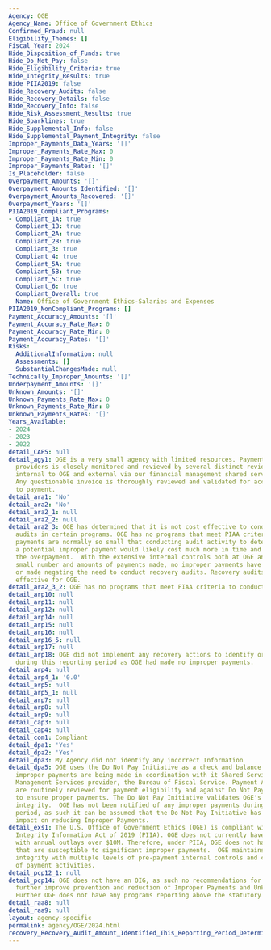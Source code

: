 ```yaml
---
Agency: OGE
Agency_Name: Office of Government Ethics
Confirmed_Fraud: null
Eligibility_Themes: []
Fiscal_Year: 2024
Hide_Disposition_of_Funds: true
Hide_Do_Not_Pay: false
Hide_Eligibility_Criteria: true
Hide_Integrity_Results: true
Hide_PIIA2019: false
Hide_Recovery_Audits: false
Hide_Recovery_Details: false
Hide_Recovery_Info: false
Hide_Risk_Assessment_Results: true
Hide_Sparklines: true
Hide_Supplemental_Info: false
Hide_Supplemental_Payment_Integrity: false
Improper_Payments_Data_Years: '[]'
Improper_Payments_Rate_Max: 0
Improper_Payments_Rate_Min: 0
Improper_Payments_Rates: '[]'
Is_Placeholder: false
Overpayment_Amounts: '[]'
Overpayment_Amounts_Identified: '[]'
Overpayment_Amounts_Recovered: '[]'
Overpayment_Years: '[]'
PIIA2019_Compliant_Programs:
- Compliant_1A: true
  Compliant_1B: true
  Compliant_2A: true
  Compliant_2B: true
  Compliant_3: true
  Compliant_4: true
  Compliant_5A: true
  Compliant_5B: true
  Compliant_5C: true
  Compliant_6: true
  Compliant_Overall: true
  Name: Office of Government Ethics-Salaries and Expenses
PIIA2019_NonCompliant_Programs: []
Payment_Accuracy_Amounts: '[]'
Payment_Accuracy_Rate_Max: 0
Payment_Accuracy_Rate_Min: 0
Payment_Accuracy_Rates: '[]'
Risks:
  AdditionalInformation: null
  Assessments: []
  SubstantialChangesMade: null
Technically_Improper_Amounts: '[]'
Underpayment_Amounts: '[]'
Unknown_Amounts: '[]'
Unknown_Payments_Rate_Max: 0
Unknown_Payments_Rate_Min: 0
Unknown_Payments_Rates: '[]'
Years_Available:
- 2024
- 2023
- 2022
detail_CAP5: null
detail_agy1: OGE is a very small agency with limited resources. Payment to all service
  providers is closely monitored and reviewed by several distinct review levels both
  internal to OGE and external via our financial management shared service provider.
  Any questionable invoice is thoroughly reviewed and validated for accuracy prior
  to payment.
detail_ara1: 'No'
detail_ara2: 'No'
detail_ara2_1: null
detail_ara2_2: null
detail_ara2_3: OGE has determined that it is not cost effective to conduct recovery
  audits in certain programs. OGE has no programs that meet PIAA criteria and agency
  payments are normally so small that conducting audit activity to determine and resolve
  a potential improper payment would likely cost much more in time and effort than
  the overpayment.  With the extensive internal controls both at OGE and BFS and the
  small number and amounts of payments made, no improper payments have been identified
  or made negating the need to conduct recovery audits. Recovery audits are not cost
  effective for OGE.
detail_ara2_3_2: OGE has no programs that meet PIAA criteria to conduct recovery audits.
detail_arp10: null
detail_arp11: null
detail_arp12: null
detail_arp14: null
detail_arp15: null
detail_arp16: null
detail_arp16_5: null
detail_arp17: null
detail_arp18: OGE did not implement any recovery actions to identify or recover overpayments
  during this reporting period as OGE had made no improper payments.
detail_arp4: null
detail_arp4_1: '0.0'
detail_arp5: null
detail_arp5_1: null
detail_arp7: null
detail_arp8: null
detail_arp9: null
detail_cap3: null
detail_cap4: null
detail_com1: Compliant
detail_dpa1: 'Yes'
detail_dpa2: 'Yes'
detail_dpa3: My Agency did not identify any incorrect Information
detail_dpa5: OGE uses the Do Not Pay Initiative as a check and balance to ensure no
  improper payments are being made in coordination with it Shared Service Financial
  Management Services provider, the Bureau of Fiscal Service. Payment Activity reports
  are routinely reviewed for payment eligibility and against Do Not Pay databases
  to ensure proper payments. The Do Not Pay Initiative validates OGE's proper payment
  integrity.  OGE has not been notified of any improper payments during the reporting
  period, as such it can be assumed that the Do Not Pay Initiative has had a positive
  impact on reducing Improper Payments.
detail_exs1: The U.S. Office of Government Ethics (OGE) is compliant with the Payment
  Integrity Information Act of 2019 (PIIA). OGE does not currently have any programs
  with annual outlays over $10M. Therefore, under PIIA, OGE does not have any programs
  that are susceptible to significant improper payments.  OGE maintains proper payment
  integrity with multiple levels of pre-payment internal controls and constant monitoring
  of payment activities.
detail_pcp12_1: null
detail_pcp14: OGE does not have an OIG, as such no recommendations for actions to
  further improve prevention and reduction of Improper Payments and Unknown Payments.
  Further OGE does not have any programs reporting above the statutory threshold.
detail_raa8: null
detail_raa9: null
layout: agency-specific
permalink: agency/OGE/2024.html
recovery_Recovery_Audit_Amount_Identified_This_Reporting_Period_Determined_Not_Collectable_Rate: 0.0
---
```

